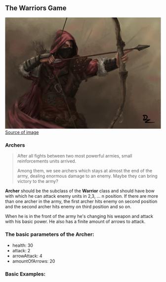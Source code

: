 ## The Warriors Game 

![img.png](../../../../../resources/img.png)
[Source of image](https://www.artstation.com/artwork/DxWNoG)

### Archers
 > After all fights between two most powerful armies,
 > small reinforcements units arrived.
 > 
> Among them, we see archers which stays at almost the end of the army, 
 > dealing enormous damage to an enemy. 
 > Maybe they can bring victory to the army?

**Archer** should be the subclass of the **Warrior** class and should have bow with which he can attack enemy units in 2,3, ... n position.
If there are more than one archer in the army, the first archer hits enemy on second position and the second archer hits enemy on third position and so on.

When he is in the front of the army he's changing his weapon and attack with his basic power.
He also has a finite amount of arrows to attack.

### The basic parameters of the Archer:
 - health: 30
 - attack: 2
 - arrowAttack: 4
 - amountOfArrows: 20


### Basic Examples:

